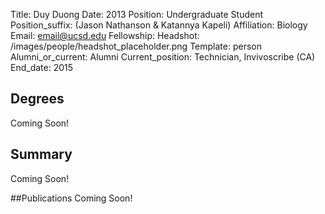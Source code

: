 Title: Duy Duong
Date: 2013
Position: Undergraduate Student
Position_suffix: (Jason Nathanson & Katannya Kapeli)
Affiliation: Biology
Email: email@ucsd.edu
Fellowship:
Headshot: /images/people/headshot_placeholder.png
Template: person
Alumni_or_current: Alumni
Current_position: Technician, Invivoscribe (CA)
End_date: 2015
<!-- Status: draft -->

## Degrees
Coming Soon!

## Summary
Coming Soon!

##Publications
Coming Soon!